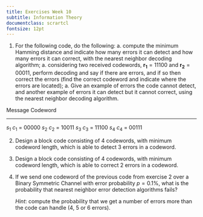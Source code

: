 ```yaml
---
title: Exercises Week 10
subtitle: Information Theory
documentclass: scrartcl
fontsize: 12pt
---
```


1. For the following code, do the following:
    a. compute the minimum Hamming distance and indicate
    how many errors it can detect and how many errors it can correct, with 
    the nearest neighbor decoding algorithm;
    a. considering two received codewords, $\mathbf{r_1} = 11100$ and 
    $\mathbf{r_2} = 00011$, perform decoding and say if there are errors,
    and if so then correct the errors (find the correct codeword and 
    indicate where the errors are located);
    a. Give an example of errors the code cannot detect, and another
    example of errors it can detect but it cannot correct, using
    the nearest neighbor decoding algorithm.


 Message      Codeword
---------   -------------------
$s_1$           $c_1$ = 00000
$s_2$           $c_2$ = 10011
$s_3$           $c_3$ = 11100
$s_4$           $c_4$ = 00111

2. Design a block code consisting of 4 codewords, with minimum codeword length,
which is able to detect 3 errors in a codeword.

2. Design a block code consisting of 4 codewords, with minimum codeword length,
which is able to correct 2 errors in a codeword.

2. If we send one codeword of the previous code from exercise 2 over a Binary
Symmetric Channel with error probability $p = 0.1\%$, what is the probability
that nearest neighbor error detection algorithms fails?
    
    *Hint*: compute the probability that we get a number of errors more than
    the code can handle (4, 5 or 6 errors).
